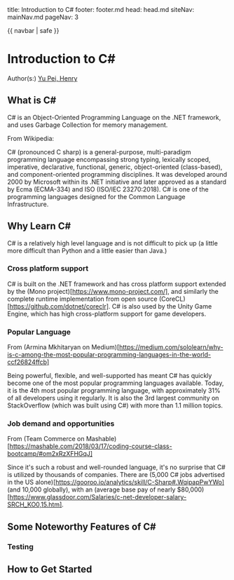 <frontmatter>
  title: Introduction to C#
  footer: footer.md
  head: head.md
  siteNav: mainNav.md
  pageNav: 3
</frontmatter>

{{ navbar | safe }}

<div class="website-content">

# Introduction to C#

Author(s:) [Yu Pei, Henry](https://github.com/YuPeiHenry)

## What is C#

C# is an Object-Oriented Programming Language on the .NET framework, and uses Garbage Collection for memory management.

From Wikipedia:

C# (pronounced C sharp) is a general-purpose, multi-paradigm programming language encompassing strong typing, lexically scoped, imperative, declarative, functional, generic, object-oriented (class-based), and component-oriented programming disciplines.
It was developed around 2000 by Microsoft within its .NET initiative and later approved as a standard by Ecma (ECMA-334) and ISO (ISO/IEC 23270:2018). C# is one of the programming languages designed for the Common Language Infrastructure.

## Why Learn C#

C# is a relatively high level language and is not difficult to pick up (a little more difficult than Python and a little easier than Java.)

### Cross platform support

C# is built on the .NET framework and has cross platform support extended by the (Mono project)[https://www.mono-project.com/], and similarly the complete runtime implementation from open source (CoreCL)[https://github.com/dotnet/coreclr].
C# is also used by the Unity Game Engine, which has high cross-platform support for game developers.

### Popular Language

From (Armina Mkhitaryan on Medium)[https://medium.com/sololearn/why-is-c-among-the-most-popular-programming-languages-in-the-world-ccf26824ffcb]

Being powerful, flexible, and well-supported has meant C# has quickly become one of the most popular programming languages available.
Today, it is the 4th most popular programming language, with approximately 31% of all developers using it regularly. It is also the 3rd largest community on StackOverflow (which was built using C#) with more than 1.1 million topics.

### Job demand and opportunities

From (Team Commerce on Mashable)[https://mashable.com/2018/03/17/coding-course-class-bootcamp/#om2xRzXFHGqJ]

Since it's such a robust and well-rounded language, it's no surprise that C# is utilized by thousands of companies. There are (5,000 C# jobs advertised in the US alone)[https://gooroo.io/analytics/skill/C-Sharp#.WqipapPwYWo]
(and 10,000 globally), with an (average base pay of nearly $80,000)[https://www.glassdoor.com/Salaries/c-net-developer-salary-SRCH_KO0,15.htm].


## Some Noteworthy Features of C#

### Testing

## How to Get Started

